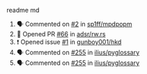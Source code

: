 readme md


<!--START_SECTION:activity--> 
1. 🗣 Commented on [#2](https://github.com/sp1ff/mpdpopm/issues/2) in [sp1ff/mpdpopm](https://github.com/sp1ff/mpdpopm)
2. 💪 Opened PR [#66](https://github.com/adsr/rw.rs/pull/66) in [adsr/rw.rs](https://github.com/adsr/rw.rs)
3. ❗️ Opened issue [#1](https://github.com/gunboy001/hkd/issues/1) in [gunboy001/hkd](https://github.com/gunboy001/hkd)
4. 🗣 Commented on [#255](https://github.com/ilius/pyglossary/issues/255) in [ilius/pyglossary](https://github.com/ilius/pyglossary)
5. 🗣 Commented on [#255](https://github.com/ilius/pyglossary/issues/255) in [ilius/pyglossary](https://github.com/ilius/pyglossary)
<!--END_SECTION:activity-->
